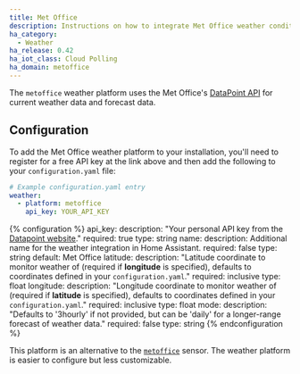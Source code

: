 ```yaml
---
title: Met Office
description: Instructions on how to integrate Met Office weather conditions into Home Assistant.
ha_category:
  - Weather
ha_release: 0.42
ha_iot_class: Cloud Polling
ha_domain: metoffice
---
```


The `metoffice` weather platform uses the Met Office's [DataPoint API](https://www.metoffice.gov.uk/datapoint) for current weather data and forecast data.

## Configuration

To add the Met Office weather platform to your installation, you'll need to register for a free API key at the link above and then add the following to your `configuration.yaml` file:

```yaml
# Example configuration.yaml entry
weather:
  - platform: metoffice
    api_key: YOUR_API_KEY
```

{% configuration %}
api_key:
  description: "Your personal API key from the [Datapoint website](https://www.metoffice.gov.uk/datapoint)."
  required: true
  type: string
name:
  description: Additional name for the weather integration in Home Assistant.
  required: false
  type: string
  default: Met Office
latitude:
  description: "Latitude coordinate to monitor weather of (required if **longitude** is specified), defaults to coordinates defined in your `configuration.yaml`."
  required: inclusive
  type: float
longitude:
  description: "Longitude coordinate to monitor weather of (required if **latitude** is specified), defaults to coordinates defined in your `configuration.yaml`."
  required: inclusive
  type: float
mode:
  description: "Defaults to '3hourly' if not provided, but can be 'daily' for a longer-range forecast of weather data."
  required: false
  type: string
{% endconfiguration %}

<div class='note'>

This platform is an alternative to the [`metoffice`](/integrations/sensor.metoffice/) sensor.
The weather platform is easier to configure but less customizable.

</div>
